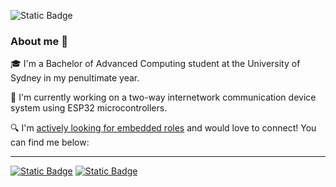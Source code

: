 ![Static Badge](https://github-readme-stats.vercel.app/api/top-langs/?username=szynl&theme=graywhite&show_icons=true&hide_border=false&layout=compact)

### About me 👋
🎓 I'm a Bachelor of Advanced Computing student at the University of Sydney in my penultimate year.

🔨 I'm currently working on a two-way internetwork communication device system using ESP32 microcontrollers.

🔍 I'm <ins>actively looking for embedded roles</ins> and would love to connect! You can find me below: 

---
[![Static Badge](https://img.shields.io/badge/LinkedIn-black)](https://www.linkedin.com/in/serenazhuoyanli/)
[![Static Badge](https://img.shields.io/badge/Email-black)](mailto:seli6857@uni.sydney.edu.au)
